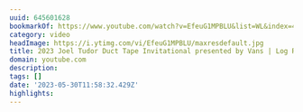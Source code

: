 ```yaml
---
uuid: 645601628
bookmarkOf: https://www.youtube.com/watch?v=EfeuG1MPBLU&list=WL&index=4
category: video
headImage: https://i.ytimg.com/vi/EfeuG1MPBLU/maxresdefault.jpg
title: 2023 Joel Tudor Duct Tape Invitational presented by Vans | Log Rap BTS
domain: youtube.com
description:
tags: []
date: '2023-05-30T11:58:32.429Z'
highlights:
---
```



